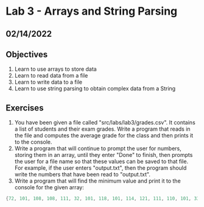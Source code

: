 # Lab 3 - Arrays and String Parsing

## 02/14/2022

## Objectives

1. Learn to use arrays to store data
2. Learn to read data from a file
3. Learn to write data to a file
4. Learn to use string parsing to obtain complex data from a String

## Exercises

1. You have been given a file called "src/labs/lab3/grades.csv". It contains a list of students and their exam grades. Write a program that reads in the file and computes the average grade for the class and then prints it to the console.
2. Write a program that will continue to prompt the user for numbers, storing them in an array, until they enter "Done" to finish, then prompts the user for a file name so that these values can be saved to that file. For example, if the user enters "output.txt", then the program should write the numbers that have been read to "output.txt".
3. Write a program that will find the minimum value and print it to the console for the given array:

```java
{72, 101, 108, 108, 111, 32, 101, 118, 101, 114, 121, 111, 110, 101, 33, 32, 76, 111, 111, 107, 32, 97, 116, 32, 116, 104, 101, 115, 101, 32, 99, 111, 111, 108, 32, 115, 121, 109, 98, 111, 108, 115, 58, 32, 63264, 32, 945, 32, 8747, 32, 8899, 32, 62421}
```

